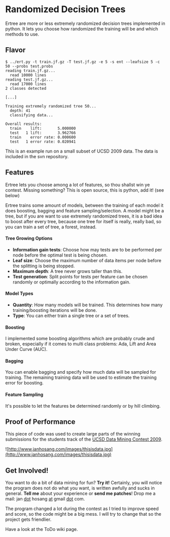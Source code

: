 # Randomized Decision Trees #

Ertree are more or less extremely randomized decision trees implemented in python. It lets you choose how randomized the training will be and which methods to use.

## Flavor ##

```
$ ../ert.py -t train.jf.gz -T test.jf.gz -e 5 -s ent --leafsize 5 -c 50 --probs test.probs
reading train.jf.gz...
  read 10000 lines
reading test.jf.gz...
  read 17000 lines
2 classes detected

[...]

Training extremely randomized tree 50...
  depth: 41
  classifying data...

Overall results:
  train    lift:       5.000000
  test   1 lift:       3.962766
  train    error rate: 0.000600
  test   1 error rate: 0.020941
```

This is an example run on a small subset of UCSD 2009 data. The data is included in the svn repository.


## Features ##

Ertree lets you choose among a lot of features, so thou shallst win ye contest. Missing something? This is open source, this is python, add it! (see below)

Ertree trains some amount of models, between the training of each model it does boosting, bagging and feature sampling/selection. A model might be a tree, but if you are want to use extremely randomized trees, it is a bad idea to boost after every tree, because one tree for itself is really, really bad, so you can train a set of tree, a forest, instead.

#### Tree Growing Options ####
  * **Information gain tests**: Choose how may tests are to be performed per node before the optimal test is being chosen.
  * **Leaf size**: Choose the maximum number of data items per node before the splitting is being stopped.
  * **Maximum depth**: A tree never grows taller than this.
  * **Test generation**: Split points for tests per feature can be chosen randomly or optimally according to the information gain.

#### Model Types ####
  * **Quantity**: How many models will be trained. This determines how many training/boosting iterations will be done.
  * **Type**: You can either train a single tree or a set of trees.

#### Boosting ####
I implemented some boosting algorithms which are probably crude and broken, especially if it comes to multi class problems: Ada, Lift and Area Under Curve (AUC).

#### Bagging ####
You can enable bagging and specify how much data will be sampled for training. The remaining training data will be used to estimate the training error for boosting.

#### Feature Sampling ####
It's possible to let the features be determined randomly or by hill climbing.



## Proof of Performance ##

This piece of code was used to create large parts of the winning submissions for the students track of the [UCSD Data Mining Contest 2009](http://mill.ucsd.edu/index.php?page=History).

![http://www.janhosang.com/images/thisisdata.jpg](http://www.janhosang.com/images/thisisdata.jpg)


## Get Involved! ##

You want to do a bit of data mining for fun? **Try it!** Certainly, you will notice the program does not do what you want, is written awfully and sucks in general. **Tell me** about your experience or **send me patches**! Drop me a mail: jan [dot](dot.md) hosang [at](at.md) gmail [dot](dot.md) com.

The program changed a lot during the contest as I tried to improve speed and score, so the code might be a big mess. I will try to change that so the project gets friendlier.

Have a look at the ToDo wiki page.